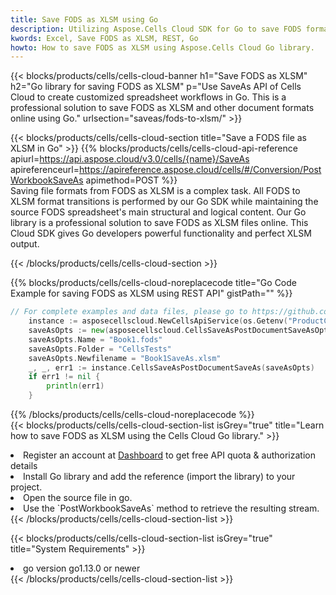 ```yaml
---
title: Save FODS as XLSM using Go 
description: Utilizing Aspose.Cells Cloud SDK for Go to save FODS format file as XLSM format file. 
kwords: Excel, Save FODS as XLSM, REST, Go
howto: How to save FODS as XLSM using Aspose.Cells Cloud Go library.
---
```



{{< blocks/products/cells/cells-cloud-banner h1="Save FODS as XLSM" h2="Go library for saving FODS as XLSM" p="Use SaveAs API of Cells Cloud to create customized spreadsheet workflows in Go. This is a professional solution to save FODS as XLSM and other document formats online using Go." urlsection="saveas/fods-to-xlsm/" >}}

{{< blocks/products/cells/cells-cloud-section  title="Save a FODS file as XLSM in Go" >}}
{{% blocks/products/cells/cells-cloud-api-reference  apiurl=https://api.aspose.cloud/v3.0/cells/{name}/SaveAs  apireferenceurl=https://apireference.aspose.cloud/cells/#/Conversion/PostWorkbookSaveAs  apimethod=POST %}}
<br/>
Saving file formats from FODS as XLSM is a complex task. All FODS to XLSM format transitions is performed by our Go SDK while maintaining the source FODS spreadsheet's main structural and logical content. Our Go library is a professional solution to save FODS as XLSM files online. This Cloud SDK gives Go developers powerful functionality and perfect XLSM output.

{{< /blocks/products/cells/cells-cloud-section >}}

{{% blocks/products/cells/cells-cloud-noreplacecode title="Go Code Example for saving FODS as XLSM using REST API" gistPath="" %}}
  
```go
// For complete examples and data files, please go to https://github.com/aspose-cells-cloud/aspose-cells-cloud-go/
    instance := asposecellscloud.NewCellsApiService(os.Getenv("ProductClientId"), os.Getenv("ProductClientSecret"))
    saveAsOpts := new(asposecellscloud.CellsSaveAsPostDocumentSaveAsOpts)
    saveAsOpts.Name = "Book1.fods"
    saveAsOpts.Folder = "CellsTests"
    saveAsOpts.Newfilename = "Book1SaveAs.xlsm"
    _, _, err1 := instance.CellsSaveAsPostDocumentSaveAs(saveAsOpts)
    if err1 != nil {
	    println(err1)
    }
```
  
{{% /blocks/products/cells/cells-cloud-noreplacecode  %}}
<br/>
{{< blocks/products/cells/cells-cloud-section-list isGrey="true"  title="Learn how to save FODS as XLSM using the Cells Cloud Go library." >}}
<li>Register an account at <a href="https://dashboard.aspose.cloud/">Dashboard</a> to get free API quota & authorization details</li>
<li>Install Go library and add the reference (import the library) to your project.</li>
<li>Open the source file in go.</li>
<li>Use the `PostWorkbookSaveAs` method to retrieve the resulting stream.</li>
{{< /blocks/products/cells/cells-cloud-section-list >}}

{{< blocks/products/cells/cells-cloud-section-list isGrey="true"  title="System Requirements" >}}
<li>go version go1.13.0 or newer</li>
{{< /blocks/products/cells/cells-cloud-section-list >}}
